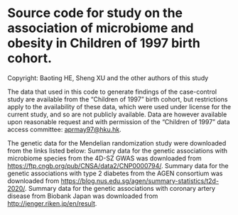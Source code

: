 # Source code for study on the association of microbiome and obesity in Children of 1997 birth cohort.
Copyright: Baoting HE, Sheng XU and the other authors of this study

The data that used in this code to generate findings of the case-control study are available from the “Children of 1997” birth cohort, but restrictions apply to the availability of these data, which were used under license for the current study, and so are not publicly available. Data are however available upon reasonable request and with permission of the “Children of 1997” data access committee: aprmay97@hku.hk. 

The genetic data for the Mendelian randomization study were downloaded from the links listed below:
Summary data for the genetic associations with microbiome species from the 4D-SZ GWAS was downloaded from https://ftp.cngb.org/pub/CNSA/data2/CNP0000794/.
Summary data for the genetic associations with type 2 diabetes from the AGEN consortium was downloaded from https://blog.nus.edu.sg/agen/summary-statistics/t2d-2020/. 
Summary data for the genetic associations with coronary artery disease from Biobank Japan was downloaded from http://jenger.riken.jp/en/result.

